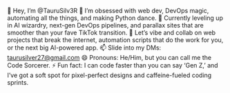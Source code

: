 👋 Hey, I’m @TauruSilv3R
👀 I’m obsessed with web dev, DevOps magic, automating all the things, and making Python dance.
🌱 Currently leveling up in AI wizardry, next-gen DevOps pipelines, and parallax sites that are smoother than your fave TikTok transition.
💞️ Let’s vibe and collab on web projects that break the internet, automation scripts that do the work for you, or the next big AI-powered app.
📫 Slide into my DMs: taurusilver27@gmail.com
😄 Pronouns: He/Him, but you can call me the Code Sorcerer.
⚡ Fun fact: I can code faster than you can say ‘Gen Z,’ and I’ve got a soft spot for pixel-perfect designs and caffeine-fueled coding sprints.

<!---
TauruSilv3R/TauruSilv3R is a ✨ special ✨ repository because its `README.md` (this file) appears on your GitHub profile.
You can click the Preview link to take a look at your changes.
--->
